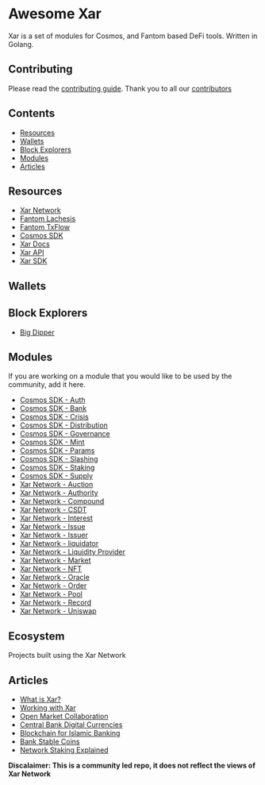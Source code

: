 # Awesome Xar

Xar is a set of modules for Cosmos, and Fantom based DeFi tools. Written in  Golang.

## Contributing

Please read the [contributing guide](./Contributing.md). Thank you to all our [contributors](https://github.com/xar-network/awesome/graphs/contributors)

## Contents

- [Resources](#resources)
- [Wallets](#wallets)
- [Block Explorers](#block-explorers)
- [Modules](#modules)
- [Articles](#articles)

## Resources

- [Xar Network](https://github.com/xar-network/xar-network/)
- [Fantom Lachesis](https://github.com/Fantom-foundation/go-lachesis/)
- [Fantom TxFlow](https://github.com/Fantom-foundation/go-txflow/)
- [Cosmos SDK](https://github.com/cosmos/cosmos-sdk/)
- [Xar Docs](https://xar-network.github.io/xar-network/)
- [Xar API](https://docs.xar.network/)
- [Xar SDK](https://www.npmjs.com/package/@xar-network/javascript-sdk)

## Wallets

## Block Explorers

- [Big Dipper](https://explorer.xar.network/)

## Modules

If you are working on a module that you would like to be used by the community, add it here.

- [Cosmos SDK - Auth](https://github.com/cosmos/cosmos-sdk/tree/master/docs/spec/auth)
- [Cosmos SDK - Bank](https://github.com/cosmos/cosmos-sdk/tree/master/docs/spec/bank)
- [Cosmos SDK - Crisis](https://github.com/cosmos/cosmos-sdk/tree/master/docs/spec/crisis)
- [Cosmos SDK - Distribution](https://github.com/cosmos/cosmos-sdk/tree/master/docs/spec/distribution)
- [Cosmos SDK - Governance](https://github.com/cosmos/cosmos-sdk/tree/master/docs/spec/governance)
- [Cosmos SDK - Mint](https://github.com/cosmos/cosmos-sdk/tree/master/docs/spec/mint)
- [Cosmos SDK - Params](https://github.com/cosmos/cosmos-sdk/tree/master/docs/spec/params)
- [Cosmos SDK - Slashing](https://github.com/cosmos/cosmos-sdk/tree/master/docs/spec/slashing)
- [Cosmos SDK - Staking](https://github.com/cosmos/cosmos-sdk/tree/master/docs/spec/staking)
- [Cosmos SDK - Supply](https://github.com/cosmos/cosmos-sdk/tree/master/docs/spec/supply)
- [Xar Network - Auction](https://github.com/xar-network/xar-network/tree/master/x/auction)
- [Xar Network - Authority](https://github.com/xar-network/xar-network/tree/master/x/authority)
- [Xar Network - Compound](https://github.com/xar-network/xar-network/tree/master/x/compound)
- [Xar Network - CSDT](https://github.com/xar-network/xar-network/tree/master/x/csdt)
- [Xar Network - Interest](https://github.com/xar-network/xar-network/tree/master/x/interest)
- [Xar Network - Issue](https://github.com/xar-network/xar-network/tree/master/x/issue)
- [Xar Network - Issuer](https://github.com/xar-network/xar-network/tree/master/x/issuer)
- [Xar Network - liquidator](https://github.com/xar-network/xar-network/tree/master/x/liquidator)
- [Xar Network - Liquidity Provider](https://github.com/xar-network/xar-network/tree/master/x/liquidityprovider)
- [Xar Network - Market](https://github.com/xar-network/xar-network/tree/master/x/market)
- [Xar Network - NFT](https://github.com/xar-network/xar-network/tree/master/x/nft)
- [Xar Network - Oracle](https://github.com/xar-network/xar-network/tree/master/x/oracle)
- [Xar Network - Order](https://github.com/xar-network/xar-network/tree/master/x/order)
- [Xar Network - Pool](https://github.com/xar-network/xar-network/tree/master/x/pool)
- [Xar Network - Record](https://github.com/xar-network/xar-network/tree/master/x/record)
- [Xar Network - Uniswap](https://github.com/xar-network/xar-network/tree/master/x/uniswap)

## Ecosystem

Projects built using the Xar Network

## Articles

- [What is Xar?](https://xar-network.github.io/xar-network/what-is-xar.html)
- [Working with Xar](https://www.blog.xar.network/working-with-xar-network/)
- [Open Market Collaboration](https://www.blog.xar.network/announcing-technical-collaboration-of-openmarket-and-xar-network/)
- [Central Bank Digital Currencies](https://www.blog.xar.network/central-bank-digital-currency/)
- [Blockchain for Islamic Banking](https://www.blog.xar.network/blockchain-for-islamic-banking/)
- [Bank Stable Coins](https://www.blog.xar.network/the-case-for-bank-stable-coins/)
- [Network Staking Explained](https://www.blog.xar.network/xar-network-staking-explained/)

**Discalaimer: This is a community led repo, it does not reflect the views of Xar Network**
